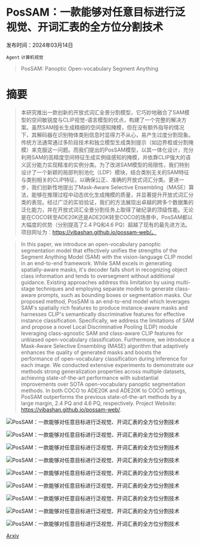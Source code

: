# PosSAM：一款能够对任意目标进行泛视觉、开词汇表的全方位分割技术

发布时间：2024年03月14日

`Agent` `计算机视觉`

> PosSAM: Panoptic Open-vocabulary Segment Anything

# 摘要

> 本研究推出一款创新的开放式词汇全景分割模型，它巧妙地融合了SAM模型的空间敏锐度与CLIP视觉-语言模型的优点，构建了一个完整的解决方案。虽然SAM擅长生成精细的空间感知掩模，但在没有额外指导的情况下，其解码器在识别物体类别信息时显得力不从心，易产生过度分割现象。传统方法通常通过多阶段技术和独立模型生成类别提示（如边界框或分割掩模）来克服这一问题。而我们提出的PosSAM模型，以其一体化设计，充分利用SAM的高精度空间特征生成实例级感知的掩模，并依靠CLIP强大的语义区分能力实现精准的实例分类。为了改进SAM模型的局限性，我们特别设计了一个新颖的局部判别池化（LDP）模块，结合类别无关的SAM特征与类别相关的CLIP特征，以确保公正、准确的开放式词汇分类。更进一步，我们创新性地提出了Mask-Aware Selective Ensembling（MASE）算法，能够在推理过程中动态优化生成掩模的质量，并显著提升开放式词汇分类的表现。经过广泛的实验验证，我们的方法展现出卓越的跨多个数据集的泛化能力，并在开放式词汇全景分割任务上取得了破纪录的顶级性能。无论是在COCO转至ADE20K还是ADE20K转至COCO的场景中，PosSAM都以大幅度的优势（分别提高了2.4 PQ和4.6 PQ）超越了现有的最先进方法。项目网址为：https://vibashan.github.io/possam-web/。

> In this paper, we introduce an open-vocabulary panoptic segmentation model that effectively unifies the strengths of the Segment Anything Model (SAM) with the vision-language CLIP model in an end-to-end framework. While SAM excels in generating spatially-aware masks, it's decoder falls short in recognizing object class information and tends to oversegment without additional guidance. Existing approaches address this limitation by using multi-stage techniques and employing separate models to generate class-aware prompts, such as bounding boxes or segmentation masks. Our proposed method, PosSAM is an end-to-end model which leverages SAM's spatially rich features to produce instance-aware masks and harnesses CLIP's semantically discriminative features for effective instance classification. Specifically, we address the limitations of SAM and propose a novel Local Discriminative Pooling (LDP) module leveraging class-agnostic SAM and class-aware CLIP features for unbiased open-vocabulary classification. Furthermore, we introduce a Mask-Aware Selective Ensembling (MASE) algorithm that adaptively enhances the quality of generated masks and boosts the performance of open-vocabulary classification during inference for each image. We conducted extensive experiments to demonstrate our methods strong generalization properties across multiple datasets, achieving state-of-the-art performance with substantial improvements over SOTA open-vocabulary panoptic segmentation methods. In both COCO to ADE20K and ADE20K to COCO settings, PosSAM outperforms the previous state-of-the-art methods by a large margin, 2.4 PQ and 4.6 PQ, respectively. Project Website: https://vibashan.github.io/possam-web/.

![PosSAM：一款能够对任意目标进行泛视觉、开词汇表的全方位分割技术](../../../paper_images/2403.09620/x1.png)

![PosSAM：一款能够对任意目标进行泛视觉、开词汇表的全方位分割技术](../../../paper_images/2403.09620/x2.png)

![PosSAM：一款能够对任意目标进行泛视觉、开词汇表的全方位分割技术](../../../paper_images/2403.09620/Archi_v3.png)

![PosSAM：一款能够对任意目标进行泛视觉、开词汇表的全方位分割技术](../../../paper_images/2403.09620/fig4_possam_inference.png)

![PosSAM：一款能够对任意目标进行泛视觉、开词汇表的全方位分割技术](../../../paper_images/2403.09620/fig5_ldp_temp.png)

![PosSAM：一款能够对任意目标进行泛视觉、开词汇表的全方位分割技术](../../../paper_images/2403.09620/x3.png)

![PosSAM：一款能够对任意目标进行泛视觉、开词汇表的全方位分割技术](../../../paper_images/2403.09620/x4.png)

![PosSAM：一款能够对任意目标进行泛视觉、开词汇表的全方位分割技术](../../../paper_images/2403.09620/x5.png)

![PosSAM：一款能够对任意目标进行泛视觉、开词汇表的全方位分割技术](../../../paper_images/2403.09620/x6.png)

[Arxiv](https://arxiv.org/abs/2403.09620)